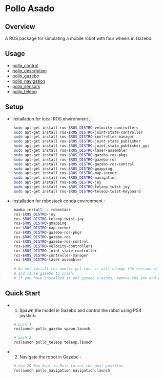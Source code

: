 # Pollo Asado
## Overview
A ROS package for simulating a mobile robot with four wheels in Gazebo.

## Usage   
- [pollo_control](pollo_control/README.md)      
- [pollo_description](pollo_description/README.md)   
- [pollo_gazebo](pollo_gazebo/README.md)      
- [pollo_navigation](pollo_navigation/README.md) 
- [pollo_sensors](pollo_sensors/README.md)     
- [pollo_teleop](pollo_teleop/README.md)     

## Setup   
- Installation for local ROS environment :  
```bash
    sudo apt-get install ros-$ROS_DISTRO-velocity-controllers 
    sudo apt-get install ros-$ROS_DISTRO-joint-state-controller 
    sudo apt-get install ros-$ROS_DISTRO-controller-manager 
    sudo apt-get install ros-$ROS_DISTRO-joint_state_publisher
    sudo apt-get install ros-$ROS_DISTRO-joint_state_publisher_gui
    sudo apt-get install ros-$ROS_DISTRO-laser-assembler 
    sudo apt-get install ros-$ROS_DISTRO-gazebo-ros-pkgs 
    sudo apt-get install ros-$ROS_DISTRO-gazebo-ros 
    sudo apt-get install ros-$ROS_DISTRO-gazebo-ros-control 
    sudo apt-get install ros-$ROS_DISTRO-gmapping 
    sudo apt-get install ros-$ROS_DISTRO-map-server 
    sudo apt-get install ros-$ROS_DISTRO-navigation 
    sudo apt-get install ros-$ROS_DISTRO-joy 
    sudo apt-get install ros-$ROS_DISTRO-teleop-twist-joy 
    sudo apt-get install ros-$ROS_DISTRO-teleop-twist-keyboard 
```   

- Installation for robostack conda environment :  
```bash
    mamba install -c robostack 
    ros-$ROS_DISTRO-joy 
    ros-$ROS_DISTRO-teleop-twist-joy
    ros-$ROS_DISTRO-gmapping 
    ros-$ROS_DISTRO-map-server 
    ros-$ROS_DISTRO-gazebo-ros-pkgs 
    ros-$ROS_DISTRO-gazebo-ros 
    ros-$ROS_DISTRO-gazebo-ros-control 
    ros-$ROS_DISTRO-velocity-controllers 
    ros-$ROS_DISTRO-joint-state-controller 
    ros-$ROS_DISTRO-controller-manager 
    ros-$ROS_DISTRO-laser-assembler  
    
    # Do not install ros-noetic-pcl-ros, it will change the version of some pkgs,     
    # and cause gazebo to crash.    
    # If you have installed it and gazebo crashes, remove the env and create a new one.   
```   

## Quick Start
- 1. Spawn the model in Gazebo and control the robot using PS4 joystick:   
```bash    
    # bash-1
    roslaunch pollo_gazebo spawn.launch
```
```bash
    # bash-2
    roslaunch pollo_teleop teleop.launch
```  

- 2. Navigate the robot in Gazebo :   
```bash
    # Use 2D Nav Goal in Rviz to set the goal position
    roslaunch pollo_navigation navigation.launch
```